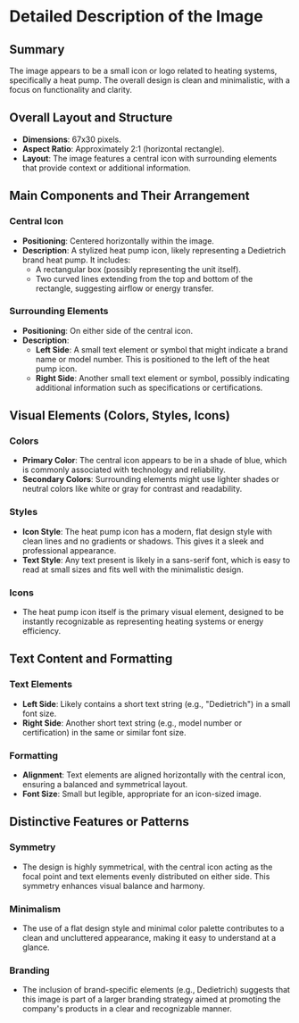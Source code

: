 # Detailed Description of the Image

## Summary
The image appears to be a small icon or logo related to heating systems, specifically a heat pump. The overall design is clean and minimalistic, with a focus on functionality and clarity.

## Overall Layout and Structure
- **Dimensions**: 67x30 pixels.
- **Aspect Ratio**: Approximately 2:1 (horizontal rectangle).
- **Layout**: The image features a central icon with surrounding elements that provide context or additional information.

## Main Components and Their Arrangement

### Central Icon
- **Positioning**: Centered horizontally within the image.
- **Description**: A stylized heat pump icon, likely representing a Dedietrich brand heat pump. It includes:
  - A rectangular box (possibly representing the unit itself).
  - Two curved lines extending from the top and bottom of the rectangle, suggesting airflow or energy transfer.

### Surrounding Elements
- **Positioning**: On either side of the central icon.
- **Description**:
  - **Left Side**: A small text element or symbol that might indicate a brand name or model number. This is positioned to the left of the heat pump icon.
  - **Right Side**: Another small text element or symbol, possibly indicating additional information such as specifications or certifications.

## Visual Elements (Colors, Styles, Icons)

### Colors
- **Primary Color**: The central icon appears to be in a shade of blue, which is commonly associated with technology and reliability.
- **Secondary Colors**: Surrounding elements might use lighter shades or neutral colors like white or gray for contrast and readability.

### Styles
- **Icon Style**: The heat pump icon has a modern, flat design style with clean lines and no gradients or shadows. This gives it a sleek and professional appearance.
- **Text Style**: Any text present is likely in a sans-serif font, which is easy to read at small sizes and fits well with the minimalistic design.

### Icons
- The heat pump icon itself is the primary visual element, designed to be instantly recognizable as representing heating systems or energy efficiency.

## Text Content and Formatting

### Text Elements
- **Left Side**: Likely contains a short text string (e.g., "Dedietrich") in a small font size.
- **Right Side**: Another short text string (e.g., model number or certification) in the same or similar font size.

### Formatting
- **Alignment**: Text elements are aligned horizontally with the central icon, ensuring a balanced and symmetrical layout.
- **Font Size**: Small but legible, appropriate for an icon-sized image.

## Distinctive Features or Patterns

### Symmetry
- The design is highly symmetrical, with the central icon acting as the focal point and text elements evenly distributed on either side. This symmetry enhances visual balance and harmony.

### Minimalism
- The use of a flat design style and minimal color palette contributes to a clean and uncluttered appearance, making it easy to understand at a glance.

### Branding
- The inclusion of brand-specific elements (e.g., Dedietrich) suggests that this image is part of a larger branding strategy aimed at promoting the company's products in a clear and recognizable manner.